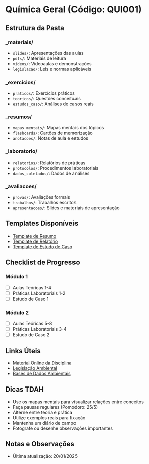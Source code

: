 # Química Geral (Código: QUI001)

## Estrutura da Pasta
### _materiais/
- `slides/`: Apresentações das aulas
- `pdfs/`: Materiais de leitura
- `videos/`: Videoaulas e demonstrações
- `legislacao/`: Leis e normas aplicáveis

### _exercicios/
- `praticos/`: Exercícios práticos
- `teoricos/`: Questões conceituais
- `estudos_caso/`: Análises de casos reais

### _resumos/
- `mapas_mentais/`: Mapas mentais dos tópicos
- `flashcards/`: Cartões de memorização
- `anotacoes/`: Notas de aula e estudos

### _laboratorio/
- `relatorios/`: Relatórios de práticas
- `protocolos/`: Procedimentos laboratoriais
- `dados_coletados/`: Dados de análises

### _avaliacoes/
- `provas/`: Avaliações formais
- `trabalhos/`: Trabalhos escritos
- `apresentacoes/`: Slides e materiais de apresentação

## Templates Disponíveis
- [Template de Resumo](_resumos/template_resumo.md)
- [Template de Relatório](_laboratorio/template_relatorio.md)
- [Template de Estudo de Caso](_exercicios/template_estudo_caso.md)

## Checklist de Progresso
### Módulo 1
- [ ] Aulas Teóricas 1-4
- [ ] Práticas Laboratoriais 1-2
- [ ] Estudo de Caso 1

### Módulo 2
- [ ] Aulas Teóricas 5-8
- [ ] Práticas Laboratoriais 3-4
- [ ] Estudo de Caso 2

## Links Úteis
- [Material Online da Disciplina](link_aqui)
- [Legislação Ambiental](link_aqui)
- [Bases de Dados Ambientais](link_aqui)

## Dicas TDAH
- Use os mapas mentais para visualizar relações entre conceitos
- Faça pausas regulares (Pomodoro: 25/5)
- Alterne entre teoria e prática
- Utilize exemplos reais para fixação
- Mantenha um diário de campo
- Fotografe ou desenhe observações importantes

## Notas e Observações
- Última atualização: 20/01/2025
